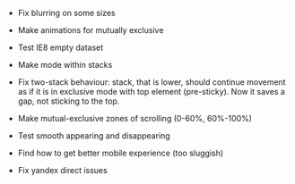 * Fix blurring on some sizes

* Make animations for mutually exclusive

* Test IE8 empty dataset

* Make mode within stacks

* Fix two-stack behaviour: stack, that is lower, should continue movement as if it is in exclusive mode with top element (pre-sticky). Now it saves a gap, not sticking to the top.

* Make mutual-exclusive zones of scrolling (0-60%, 60%-100%)
* Test smooth appearing and disappearing

* Find how to get better mobile experience (too sluggish)

* Fix yandex direct issues